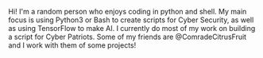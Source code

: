 Hi!
I'm a random person who enjoys coding in python and shell. My main focus is using Python3 or Bash to create scripts for Cyber Security, as well as using TensorFlow to make AI. I currently do most of my work on building a script for Cyber Patriots. Some of my friends are @ComradeCitrusFruit and I work with them of some projects!
